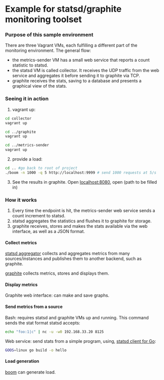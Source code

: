 # Example for statsd/graphite monitoring toolset

### Purpose of this sample environment
There are three Vagrant VMs, each fulfilling a different part of the monitoring environment.
The general flow:
* the metrics-sender VM has a small web service that reports a count statistic to statsd.  
* the statsd VM is called collector.  It receives the UDP traffic from the web service and aggregates it before sending it to graphite via TCP.
* graphite receives the stats, saving to a database and presents a graphical view of the stats.


### Seeing it in action
1. vagrant up:
  ```bash
  cd collector
  vagrant up

  cd ../graphite
  vagrant up

  cd ../metrics-sender
  vagrant up
  ```

2. provide a load:
  ``` bash
  cd .. #go back to root of project
  ./boom -n 1000 -q 5 http://localhost:9999 # send 1000 requests at 5/s
  ```

3. See the results in graphite.  Open [localhost:8080](localhost:8080), open (path to be filled in)

### How it works
1. Every time the endpoint is hit, the metrics-sender web service sends a count increment to statsd.
2. statsd aggregates the statistics and flushes it to graphite for storage.
3. graphite receives, stores and makes the stats available via the web interface, as well as a JSON format.

#### Collect metrics
[statsd aggregator](https://github.com/etsy/statsd/) collects and aggregates metrics from many sources/instances and publishes them to another backend, such as graphite.

[graphite](http://graphite.readthedocs.org/en/latest/) collects metrics, stores and displays them.

#### Display metrics
Graphite web interface: can make and save graphs.

#### Send metrics from a source
Bash: requires statsd and graphite VMs up and running.  This command sends the stat format statsd accepts:

```bash
echo "foo:1|c" | nc -u -w0 192.168.33.20 8125
```

Web service: send stats from a simple program, using, [statsd client for Go](https://github.com/cactus/go-statsd-client):

```bash
GOOS=linux go build -o hello
```

#### Load generation
[boom](https://github.com/rakyll/boom) can generate load.
